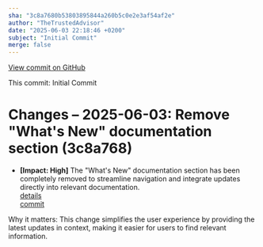 ```yaml
---
sha: "3c8a7680b53803895844a260b5c0e2e3af54af2e"
author: "TheTrustedAdvisor"
date: "2025-06-03 22:18:46 +0200"
subject: "Initial Commit"
merge: false
---
```


[View commit on GitHub](https://github.com/TheTrustedAdvisor/FabricAdoptionFramework/commit/3c8a7680b53803895844a260b5c0e2e3af54af2e)

This commit: Initial Commit

# Changes – 2025-06-03: Remove "What's New" documentation section (3c8a768)

- **[Impact: High]** The "What's New" documentation section has been completely removed to streamline navigation and integrate updates directly into relevant documentation.  
   [details](/docs/about/changes/2025-06-03-3a35144aa92198574f983f6a3054dd2b5db3ab9c.md)  
   [commit](https://github.com/TheTrustedAdvisor/FabricAdoptionFramework/commit/3c8a7680b53803895844a260b5c0e2e3af54af2e)  

Why it matters: This change simplifies the user experience by providing the latest updates in context, making it easier for users to find relevant information.
